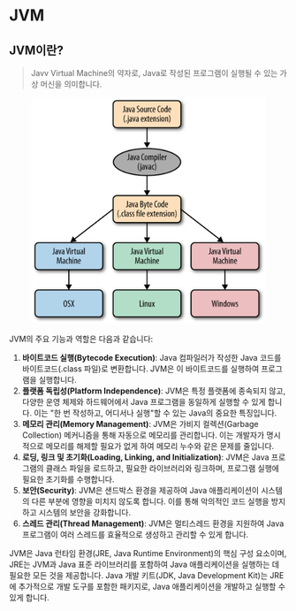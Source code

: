 # JVM



## JVM이란?

> Javv Virtual Machine의 약자로, Java로 작성된 프로그램이 실행될 수 있는 가상 머신을 의미합니다.&#x20;



<figure><img src="../.gitbook/assets/image.png" alt=""><figcaption></figcaption></figure>





JVM의 주요 기능과 역할은 다음과 같습니다:

1. **바이트코드 실행(Bytecode Execution)**: Java 컴파일러가 작성한 Java 코드를 바이트코드(.class 파일)로 변환합니다. JVM은 이 바이트코드를 실행하여 프로그램을 실행합니다.
2. **플랫폼 독립성(Platform Independence)**: JVM은 특정 플랫폼에 종속되지 않고, 다양한 운영 체제와 하드웨어에서 Java 프로그램을 동일하게 실행할 수 있게 합니다. 이는 "한 번 작성하고, 어디서나 실행"할 수 있는 Java의 중요한 특징입니다.
3. **메모리 관리(Memory Management)**: JVM은 가비지 컬렉션(Garbage Collection) 메커니즘을 통해 자동으로 메모리를 관리합니다. 이는 개발자가 명시적으로 메모리를 해제할 필요가 없게 하여 메모리 누수와 같은 문제를 줄입니다.
4. **로딩, 링크 및 초기화(Loading, Linking, and Initialization)**: JVM은 Java 프로그램의 클래스 파일을 로드하고, 필요한 라이브러리와 링크하며, 프로그램 실행에 필요한 초기화를 수행합니다.
5. **보안(Security)**: JVM은 샌드박스 환경을 제공하여 Java 애플리케이션이 시스템의 다른 부분에 영향을 미치지 않도록 합니다. 이를 통해 악의적인 코드 실행을 방지하고 시스템의 보안을 강화합니다.
6. **스레드 관리(Thread Management)**: JVM은 멀티스레드 환경을 지원하여 Java 프로그램이 여러 스레드를 효율적으로 생성하고 관리할 수 있게 합니다.

JVM은 Java 런타임 환경(JRE, Java Runtime Environment)의 핵심 구성 요소이며, JRE는 JVM과 Java 표준 라이브러리를 포함하여 Java 애플리케이션을 실행하는 데 필요한 모든 것을 제공합니다. Java 개발 키트(JDK, Java Development Kit)는 JRE에 추가적으로 개발 도구를 포함한 패키지로, Java 애플리케이션을 개발하고 실행할 수 있게 합니다.
